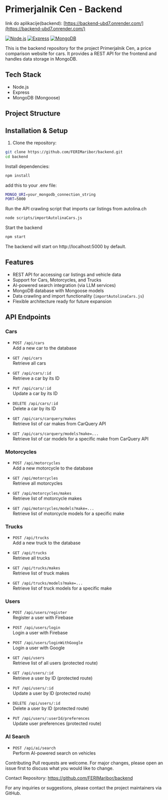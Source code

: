 # Primerjalnik Cen - Backend

link do aplikacije(backend): [https://backend-ubd7.onrender.com/](https://backend-ubd7.onrender.com/)


[![Node.js](https://img.shields.io/badge/Node.js-20.x-green?logo=node.js)](https://nodejs.org/) [![Express](https://img.shields.io/badge/Express-4.x-lightgrey?logo=express)](https://expressjs.com/) [![MongoDB](https://img.shields.io/badge/MongoDB-7.x-brightgreen?logo=mongodb)](https://www.mongodb.com/) 

This is the backend repository for the project Primerjalnik Cen, a price comparison website for cars. It provides a REST API for the frontend and handles data storage in MongoDB.

## Tech Stack

- Node.js
- Express
- MongoDB (Mongoose)

## Project Structure


## Installation & Setup

1. Clone the repository:

```bash
git clone https://github.com/FERIMaribor/backend.git
cd backend
```
Install dependencies:
```bash
npm install
```
add this to your .env file:
```bash
MONGO_URI=your_mongodb_connection_string
PORT=5000
```

Run the API crawling script that imports car listings from autolina.ch
```bash
node scripts/importAutolinaCars.js
```
Start the backend
```bash
npm start
```
The backend will start on http://localhost:5000 by default.




## Features

- REST API for accessing car listings and vehicle data
- Support for Cars, Motorcycles, and Trucks
- AI-powered search integration (via LLM services)
- MongoDB database with Mongoose models
- Data crawling and import functionality (`importAutolinaCars.js`)
- Flexible architecture ready for future expansion

## API Endpoints

### Cars

- `POST /api/cars`  
  Add a new car to the database

- `GET /api/cars`  
  Retrieve all cars

- `GET /api/cars/:id`  
  Retrieve a car by its ID

- `PUT /api/cars/:id`  
  Update a car by its ID

- `DELETE /api/cars/:id`  
  Delete a car by its ID

- `GET /api/cars/carquery/makes`  
  Retrieve list of car makes from CarQuery API

- `GET /api/cars/carquery/models?make=...`  
  Retrieve list of car models for a specific make from CarQuery API

### Motorcycles

- `POST /api/motorcycles`  
  Add a new motorcycle to the database

- `GET /api/motorcycles`  
  Retrieve all motorcycles

- `GET /api/motorcycles/makes`  
  Retrieve list of motorcycle makes

- `GET /api/motorcycles/models?make=...`  
  Retrieve list of motorcycle models for a specific make

### Trucks

- `POST /api/trucks`  
  Add a new truck to the database

- `GET /api/trucks`  
  Retrieve all trucks

- `GET /api/trucks/makes`  
  Retrieve list of truck makes

- `GET /api/trucks/models?make=...`  
  Retrieve list of truck models for a specific make

### Users

- `POST /api/users/register`  
  Register a user with Firebase

- `POST /api/users/login`  
  Login a user with Firebase

- `POST /api/users/loginWithGoogle`  
  Login a user with Google

- `GET /api/users`  
  Retrieve list of all users (protected route)

- `GET /api/users/:id`  
  Retrieve a user by ID (protected route)

- `PUT /api/users/:id`  
  Update a user by ID (protected route)

- `DELETE /api/users/:id`  
  Delete a user by ID (protected route)

- `PUT /api/users/:userId/preferences`  
  Update user preferences (protected route)

### AI Search

- `POST /api/ai/search`  
  Perform AI-powered search on vehicles



Contributing
Pull requests are welcome. For major changes, please open an issue first to discuss what you would like to change.

Contact
Repository: https://github.com/FERIMaribor/backend

For any inquiries or suggestions, please contact the project maintainers via GitHub.









